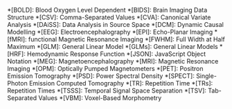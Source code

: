 *[BOLD]: Blood Oxygen Level Dependent 
*[BIDS]: Brain Imaging Data Structure
*[CSV]: Comma-Separated Values
*[CVA]: Canonical Variate Analysis
*[DAiSS]: Data Analysis in Source Space
*[DCM]: Dynamic Causal Modelling
*[EEG]: Electroencephalography
*[EPI]: Echo-Planar Imaging
*[fMRI]: functional Magnetic Resonance Imaging
*[FWHM]: Full Width at Half Maximum
*[GLM]: General Linear Model
*[GLMs]: General Linear Models
*[HRF]: Hemodynamic Response Function
*[JSON]: JavaScript Object Notation
*[MEG]: Magnetoencephalography
*[MRI]: Magnetic Resonance Imaging
*[OPM]: Optically Pumped Magnetometers
*[PET]: Positron Emission Tomography
*[PSD]: Power Spectral Density
*[SPECT]: Single-Photon Emission Computed Tomography
*[TR]: Repetition Time
*[TRs]: Repetition Times
*[TSSS]: Temporal Signal Space Separation
*[TSV]: Tab-Separated Values
*[VBM]: Voxel-Based Morphometry
